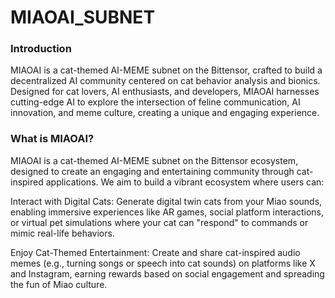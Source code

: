 # MIAOAI_SUBNET

### Introduction
MIAOAI is a cat-themed AI-MEME subnet on the Bittensor, crafted to build a decentralized AI community centered on cat behavior analysis and bionics. Designed for cat lovers, AI enthusiasts, and developers, MIAOAI harnesses cutting-edge AI to explore the intersection of feline communication, AI innovation, and meme culture, creating a unique and engaging experience.

### What is MIAOAI?
MIAOAI is a cat-themed AI-MEME subnet on the Bittensor ecosystem, designed to create an engaging and entertaining community through cat-inspired applications. We aim to build a vibrant ecosystem where users can:

Interact with Digital Cats: Generate digital twin cats from your Miao sounds, enabling immersive experiences like AR games, social platform interactions, or virtual pet simulations where your cat can "respond" to commands or mimic real-life behaviors. 

Enjoy Cat-Themed Entertainment: Create and share cat-inspired audio memes (e.g., turning songs or speech into cat sounds) on platforms like X and Instagram, earning rewards based on social engagement and spreading the fun of Miao culture.

